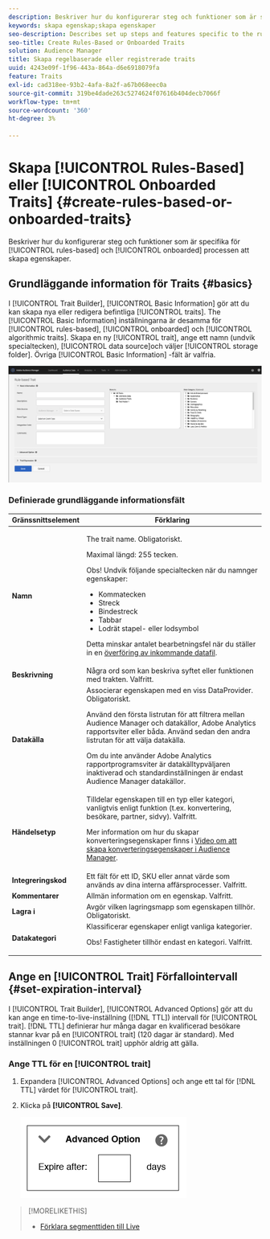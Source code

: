 ```yaml
---
description: Beskriver hur du konfigurerar steg och funktioner som är specifika för den regelbaserade processen att skapa anpassade egenskaper.
keywords: skapa egenskap;skapa egenskaper
seo-description: Describes set up steps and features specific to the rules-based and onboarded trait creation process.
seo-title: Create Rules-Based or Onboarded Traits
solution: Audience Manager
title: Skapa regelbaserade eller registrerade traits
uuid: 4243e09f-1f96-443a-864a-d6e6918079fa
feature: Traits
exl-id: cad318ee-93b2-4afa-8a2f-a67b068eec0a
source-git-commit: 319be4dade263c5274624f07616b404decb7066f
workflow-type: tm+mt
source-wordcount: '360'
ht-degree: 3%

---
```


# Skapa [!UICONTROL Rules-Based] eller [!UICONTROL Onboarded Traits] {#create-rules-based-or-onboarded-traits}

Beskriver hur du konfigurerar steg och funktioner som är specifika för [!UICONTROL rules-based] och [!UICONTROL onboarded] processen att skapa egenskaper.

<!-- c_tb_rules_traits.xml -->

## Grundläggande information för Traits {#basics}

I [!UICONTROL Trait Builder], [!UICONTROL Basic Information] gör att du kan skapa nya eller redigera befintliga [!UICONTROL traits]. The [!UICONTROL Basic Information] inställningarna är desamma för [!UICONTROL rules-based], [!UICONTROL onboarded] och [!UICONTROL algorithmic traits]. Skapa en ny [!UICONTROL trait], ange ett namn (undvik specialtecken), [!UICONTROL data source]och väljer [!UICONTROL storage folder]. Övriga [!UICONTROL Basic Information] -fält är valfria.

<!-- c_tb_basics.xml -->

![create-trait](assets/create-trait.png)

### Definierade grundläggande informationsfält

<table id="table_42AEC7A5B22346C5BB996D2D36C56229"> 
 <thead> 
  <tr> 
   <th colname="col1" class="entry"> Gränssnittselement </th> 
   <th colname="col2" class="entry"> Förklaring </th> 
  </tr> 
 </thead>
 <tbody> 
  <tr> 
   <td colname="col1"> <b><span class="uicontrol"> Namn</span></b> </td> 
   <td colname="col2"> <p>The trait name. Obligatoriskt. </p> <p>Maximal längd: 255 tecken. </p> <p> <p>Obs! Undvik följande specialtecken när du namnger egenskaper: 
      <ul id="ul_AB38A333F21A4AA9B5656CBA69BA65E3"> 
       <li id="li_0E5033B540BC41E799075845388E85A7">Kommatecken </li> 
       <li id="li_B1A6C3E3FB98473A91E4675EE09460F0">Streck </li> 
       <li id="li_579302FE34B64FE0AE3C751012839229">Bindestreck </li> 
       <li id="li_44890F738CC64E449CC2545D701ECBC7">Tabbar </li> 
       <li id="li_C203837501A94342923C99A7DAD1ED61">Lodrät stapel- eller lodsymbol </li> 
      </ul> </p> </p> <p>Detta minskar antalet bearbetningsfel när du ställer in en <a href="../../integration/sending-audience-data/batch-data-transfer-explained/inbound-file-contents.md"> överföring av inkommande datafil</a>. </p> </td> 
  </tr> 
  <tr> 
   <td colname="col1"> <b><span class="uicontrol"> Beskrivning</span></b> </td> 
   <td colname="col2"> Några ord som kan beskriva syftet eller funktionen med trakten. Valfritt. </td> 
  </tr> 
  <tr> 
   <td colname="col1"> <b><span class="uicontrol"> Datakälla</span></b> </td> 
   <td colname="col2"> Associerar egenskapen med en viss DataProvider. Obligatoriskt. <p>Använd den första listrutan för att filtrera mellan Audience Manager och datakällor, Adobe Analytics rapportsviter eller båda. Använd sedan den andra listrutan för att välja datakälla.</p><p> Om du inte använder Adobe Analytics rapportprogramsviter är datakälltypväljaren inaktiverad och standardinställningen är endast Audience Manager datakällor.</p>  </td> 
  </tr>
   <tr> 
   <td colname="col1"> <b><span class="uicontrol"> Händelsetyp</span></b> </td> 
   <td colname="col2"> Tilldelar egenskapen till en typ eller kategori, vanligtvis enligt funktion (t.ex. konvertering, besökare, partner, sidvy). Valfritt. <p> Mer information om hur du skapar konverteringsegenskaper finns i <a href="https://experienceleague.adobe.com/docs/audience-manager-learn/tutorials/build-and-manage-audiences/traits-and-segments/creating-conversion-traits.html">Video om att skapa konverteringsegenskaper i Audience Manager</a>. </p></td> 
  </tr> 
  <tr> 
   <td colname="col1"> <b><span class="uicontrol"> Integreringskod</span></b> </td> 
   <td colname="col2"> Ett fält för ett ID, SKU eller annat värde som används av dina interna affärsprocesser. Valfritt. </td> 
  </tr> 
  <tr> 
   <td colname="col1"> <b><span class="uicontrol"> Kommentarer</span></b> </td> 
   <td colname="col2"> Allmän information om en egenskap. Valfritt. </td> 
  </tr> 
  <tr> 
   <td colname="col1"> <b><span class="uicontrol"> Lagra i</span></b> </td> 
   <td colname="col2"> Avgör vilken lagringsmapp som egenskapen tillhör. Obligatoriskt. </td> 
  </tr> 
  <tr> 
   <td colname="col1"> <b><span class="uicontrol"> Datakategori</span></b> </td> 
   <td colname="col2"> Klassificerar egenskaper enligt vanliga kategorier. <p>Obs! Fastigheter tillhör endast en kategori. Valfritt. </p> </td> 
  </tr> 
 </tbody> 
</table>

## Ange en [!UICONTROL Trait] Förfallointervall {#set-expiration-interval}

I [!UICONTROL Trait Builder], [!UICONTROL Advanced Options] gör att du kan ange en time-to-live-inställning ([!DNL TTL]) intervall för [!UICONTROL trait]. [!DNL TTL] definierar hur många dagar en kvalificerad besökare stannar kvar på en [!UICONTROL trait] (120 dagar är standard). Med inställningen 0 [!UICONTROL trait] upphör aldrig att gälla.

<!-- t_tb_ttl.xml -->

### Ange TTL för en [!UICONTROL trait]

1. Expandera [!UICONTROL Advanced Options] och ange ett tal för [!DNL TTL] värdet för [!UICONTROL trait].
1. Klicka på **[!UICONTROL Save]**.

   ![](assets/TTL.png)

>[!MORELIKETHIS]
>
>* [Förklara segmenttiden till Live](../../features/traits/segment-ttl-explained.md)

